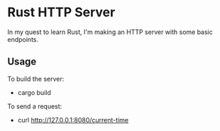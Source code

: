 # Rust HTTP Server

In my quest to learn Rust, I'm making an HTTP server with some basic endpoints. 


## Usage 

To build the server: 
+ cargo build 

To send a request: 
+ curl http://127.0.0.1:8080/current-time

